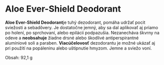Aloe Ever-Shield Deodorant
==========================

**Aloe Ever-Shield Deodorant**je tuhý dezodorant, pomáha udržať pocit sviežosti
a sebadôvery. Je dostatočne jemný, aby sa dal aplikovať aj priamo po holení, po
sprchovaní, alebo epilácii podpazušia. Nezanecháva škvrny na odeve a
**neobsahuje** žiadne drsné alebo škodlivé antiperspirantné alumíniové soli a
paraben. **Viacúčelovosť** dezodorantu je možné ukázať aj pri použití na
popáleninu alebo uštipnutie hmyzom. Jemne a sviežo voní.

Obsah: 92,1 g

